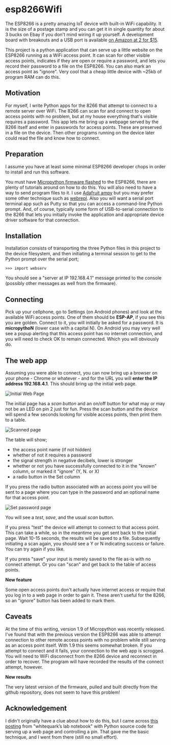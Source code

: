 # esp8266Wifi
The ESP8266 is a pretty amazing IoT device with built-in WiFi capability. It is the size of a postage stamp and  you can get it in single quantity for about 3 bucks on Ebay if you don't mind wiring it up yourself. A development board with breakouts and a USB port is available [on Amazon at 2 for $15](https://www.amazon.com/gp/product/B01IK9GEQG/ref=oh_aui_detailpage_o08_s00?ie=UTF8&psc=1).

This project is a python application that can serve up a little website on the ESP8266 running as a WiFi access point. It can scan for other visible access points, indicates if they are open or require a password, and lets you record their password to a file on the ESP8266. You can also mark an access point as "ignore". Very cool that a cheap little device with ~25kb of program RAM can do this.

## Motivation

For myself, I write Python apps for the 8266 that attempt to connect to a remote server over WiFi. The 8266 can scan for and connect to open access points with no problem, but at my house everything that's visible requires a password. This app lets me bring up a webpage served by the 8266 itself and enter in passwords for access points. These are preserved in a file on the device. Then other programs running on the device later could read the file and know how to connect.

## Preparation

I assume you have at least some minimal ESP8266 developer chops in order to install and run this software.

You must have [Micropython firmware flashed](https://learn.adafruit.com/building-and-running-micropython-on-the-esp8266/overview) to the ESP8266, there are plenty of tutorials around on how to do this. You will also need to have a way to send program files to it. I use [Adafruit ampy](https://learn.adafruit.com/micropython-basics-load-files-and-run-code/install-ampy) but you may prefer some other technique such as [webrepl](https://micropython.org/webrepl/). Also you will want a serial port terminal app such as Putty so that you can access a command-line Python prompt. And, of course, typically some form of USB-to-serial connection to the 8266 that lets you initially invoke the application and appropriate device driver software for that connection.

## Installation

Installation consists of transporting the three Python files in this project to the device filesystem, and then initiating a terminal session to get to the Python prompt over the serial port;

    >>> import webserv

You should see a "server at IP 192.168.4.1" message printed to the console (possibly other messages as well from the firmware). 

## Connecting

Pick up your cellphone, go to Settings (on Android phones) and look at the available WiFi access points. One of them should be **ESP-AP**, if you see this you are golden. Connect to it, you will initially be asked for a password. It is **micropythoN** (lower case with a capital N). On Android you may very well see a popup alerting that this access point has no internet connection, and you will need to check OK to remain connected. Which you will obviously do.

## The web app

Assuming you were able to connect, you can now bring up a browser on your phone - Chrome or whatever - and for the URL you will **enter the IP address 192.168.4.1**. This should bring up the initial web page.

![Initial Web Page][image1]

[image1]: https://i.imgur.com/4qhg14d.png

The initial page has a *scan button* and an on/off button for what may or may not be an LED on pin 2 just for fun. Press the scan button and the device will spend a few seconds looking for visible access points, then print them to a table.

![Scanned page][image2]

[image2]: https://i.imgur.com/4NZWo97.png

The table will show;
* the access point name (if not hidden)
* whether of not it requires a password
* the signal strength in negative decibels, lower is stronger
* whether or not you have successfully connected to it in the "known" column, or marked it "ignore" (Y, N. or X)
* a radio button in the Set column

If you press the radio button associated with an access point you will be sent to a page where you can type in the password and an optional name for that access point.

![Set password page][image3]

[image3]: https://i.imgur.com/SDWMMO3.png

You will see a *test*, *save*, and the usual *scan* button. 

If you press "test" the device will attempt to connect to that access point. This can take a while, so in the meantime you get sent back to the initial page. Wait 10-15 seconds, the results will be saved to a file. Subsequently initiating a scan again, you should see a Y or N indicating success or failure. You can try again if you like.

If you press "save" your input is merely saved to the file as-is with no connect attempt. Or you can "scan" and get back to the table of access points.

**New feature**

Some open access points don't actually have internet access or require that you log in to a web page in order to gain it. These aren't useful for the 8266, so an "ignore" button has been added to mark them.

## Caveats

At the time of this writing, version 1.9 of Micropython was recently released. I've found that with the previous version the ESP8266 was able to attempt connection to other remote access points with no problem while still serving as an access point itself. With 1.9 this seems somewhat broken. If you attempt to connect and it fails, your connection to the web app is scrogged. You will need to WiFi disconnect from the 8266 device and reconnect in order to recover. The program will have recorded the results of the connect attempt, however.

**New results**

The very latest version of the firmware, pulled and built directly from the github repository, does not seem to have this problem!

## Acknowledgement

I didn't originally have a clue about how to do this, but I came across [this posting](https://lab.whitequark.org/notes/2016-10-20/controlling-a-gpio-through-an-esp8266-based-web-server/) from "whitequark’s lab notebook" with Python source code for serving up a web page and controlling a pin. That gave me the basic technique, and I went from there (still no small effort).